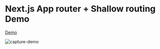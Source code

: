 # Next.js App router + Shallow routing Demo

[Demo](https://approuter-shallow-routing-demo.vercel.app/)

![capture-demo](https://github.com/kimizuy/approuter-shallow-routing-demo/assets/12962503/80a385d0-8c9f-4cf2-8cf7-c13e8b4128f5)
